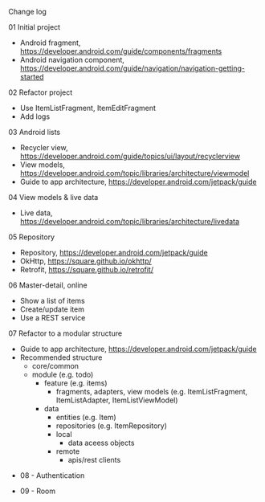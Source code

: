 Change log

01 Initial project

  - Android fragment, https://developer.android.com/guide/components/fragments
  - Android navigation component, https://developer.android.com/guide/navigation/navigation-getting-started

02 Refactor project

- Use ItemListFragment, ItemEditFragment
- Add logs

03 Android lists

- Recycler view, https://developer.android.com/guide/topics/ui/layout/recyclerview
- View models, https://developer.android.com/topic/libraries/architecture/viewmodel
- Guide to app architecture, https://developer.android.com/jetpack/guide

04 View models & live data

- Live data, https://developer.android.com/topic/libraries/architecture/livedata

05 Repository

- Repository, https://developer.android.com/jetpack/guide
- OkHttp, https://square.github.io/okhttp/
- Retrofit, https://square.github.io/retrofit/

06 Master-detail, online

- Show a list of items
- Create/update item
- Use a REST service

07 Refactor to a modular structure

- Guide to app architecture, https://developer.android.com/jetpack/guide
- Recommended structure
    - core/common
    - module (e.g. todo)
        - feature (e.g. items)
            - fragments, adapters, view models (e.g. ItemListFragment, ItemListAdapter, ItemListViewModel)
        - data
            - entities (e.g. Item)
            - repositories (e.g. ItemRepository)
            - local
                - data aceess objects
            - remote
                - apis/rest clients

* 08 - Authentication

* 09 - Room
